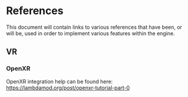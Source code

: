 # References

This document will contain links to various references that have been, or will be, used in order to implement various features within the engine.

## VR

### OpenXR
OpenXR integration help can be found here: https://lambdamod.org/post/openxr-tutorial-part-0